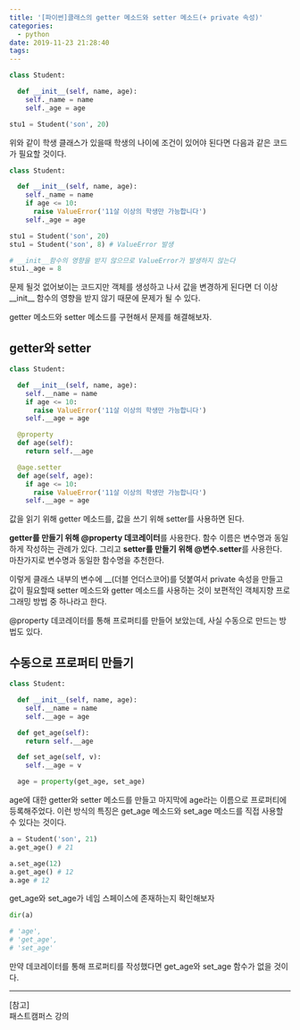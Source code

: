 ```yaml
---
title: '[파이썬]클래스의 getter 메소드와 setter 메소드(+ private 속성)'
categories:
  - python
date: 2019-11-23 21:28:40
tags:
---
```


```python
class Student:

  def __init__(self, name, age):
    self._name = name
    self._age = age

stu1 = Student('son', 20)
```

위와 같이 학생 클래스가 있을때 학생의 나이에 조건이 있어야 된다면 다음과 같은 코드가 필요할 것이다.

```python
class Student:

  def __init__(self, name, age):
    self._name = name
    if age <= 10:
      raise ValueError('11살 이상의 학생만 가능합니다')
    self._age = age

stu1 = Student('son', 20)
stu1 = Student('son', 8) # ValueError 발생

# __init__함수의 영향을 받지 않으므로 ValueError가 발생하지 않는다
stu1._age = 8
```

문제 될것 없어보이는 코드지만 객체를 생성하고 나서 값을 변경하게 된다면 더 이상 \_\_init\_\_ 함수의 영향을 받지 않기 때문에 문제가 될 수 있다.

getter 메소드와 setter 메소드를 구현해서 문제를 해결해보자.

## getter와 setter

```python
class Student:

  def __init__(self, name, age):
    self.__name = name
    if age <= 10:
      raise ValueError('11살 이상의 학생만 가능합니다')
    self.__age = age

  @property
  def age(self):
    return self.__age

  @age.setter
  def age(self, age):
    if age <= 10:
      raise ValueError('11살 이상의 학생만 가능합니다')
    self.__age = age
```

값을 읽기 위해 getter 메소드를, 값을 쓰기 위해 setter를 사용하면 된다.

**getter를 만들기 위해 @property 데코레이터**를 사용한다. 함수 이름은 변수명과 동일하게 작성하는 관례가 있다. 그리고 **setter를 만들기 위해 @변수.setter**를 사용한다. 마찬가지로 변수명과 동일한 함수명을 추천한다.

이렇게 클래스 내부의 변수에 \_\_(더블 언더스코어)를 덧붙여서 private 속성을 만들고 값이 필요할때 setter 메소드와 getter 메소드를 사용하는 것이 보편적인 객체지향 프로그래밍 방법 중 하나라고 한다.

@property 데코레이터를 통해 프로퍼티를 만들어 보았는데, 사실 수동으로 만드는 방법도 있다.

## 수동으로 프로퍼티 만들기

```python
class Student:

  def __init__(self, name, age):
    self.__name = name
    self.__age = age

  def get_age(self):
    return self.__age

  def set_age(self, v):
    self.__age = v

  age = property(get_age, set_age)
```

age에 대한 getter와 setter 메소드를 만들고 마지막에 age라는 이름으로 프로퍼티에 등록해주었다. 이런 방식의 특징은 get_age 메소드와 set_age 메소드를 직접 사용할 수 있다는 것이다.

```python
a = Student('son', 21)
a.get_age() # 21

a.set_age(12)
a.get_age() # 12
a.age # 12
```

get_age와 set_age가 네임 스페이스에 존재하는지 확인해보자

```python
dir(a)

# 'age',
# 'get_age',
# 'set_age'
```

만약 데코레이터를 통해 프로퍼티를 작성했다면 get_age와 set_age 함수가 없을 것이다.

---

[참고]  
패스트캠퍼스 강의
